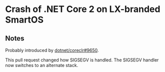 
# Crash of .NET Core 2 on LX-branded SmartOS

## Notes

Probably introduced by [dotnet/coreclr#9650](https://github.com/dotnet/coreclr/pull/9650).

This pull request changed how SIGSEGV is handled.
The SIGSEGV handler now switches to an alternate stack.
